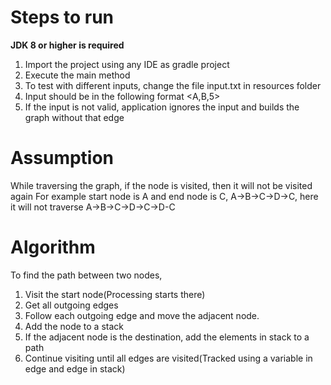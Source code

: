 Steps to run
============
**JDK 8 or higher is required**
1. Import the project using any IDE as gradle project
2. Execute the main method
3. To test with different inputs, change the file input.txt in resources folder
4. Input should be in the following format <A,B,5>
5. If the input is not valid, application ignores the input and builds the graph without that edge

Assumption
==========
While traversing the graph, if the node is visited, then it will not be visited again
For example start node is A and end node is C,
A->B->C->D->C, here it will not traverse A->B->C->D->C->D-C

Algorithm
=========
To find the path between two nodes,
1. Visit the start node(Processing starts there)
2. Get all outgoing edges
3. Follow each outgoing edge and move the adjacent node. 
4. Add the node to a stack
5. If the adjacent node is the destination, add the elements in stack to a path
6. Continue visiting until all edges are visited(Tracked using a variable in edge and edge in stack)